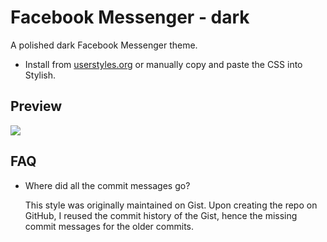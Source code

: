 # Facebook Messenger - dark
A polished dark Facebook Messenger theme.

* Install from [userstyles.org](https://userstyles.org/styles/112397/facebook-messenger-the-dark-side)
  or manually copy and paste the CSS into Stylish.

## Preview
![](https://df6a.https.cdn.softlayer.net/80DF6A/static.userstyles.org/style_screenshots/112397_after.png?r=1437696351)

## FAQ
* Where did all the commit messages go?

  This style was originally maintained on Gist. Upon creating the repo on
  GitHub, I reused the commit history of the Gist, hence the missing commit
  messages for the older commits.
